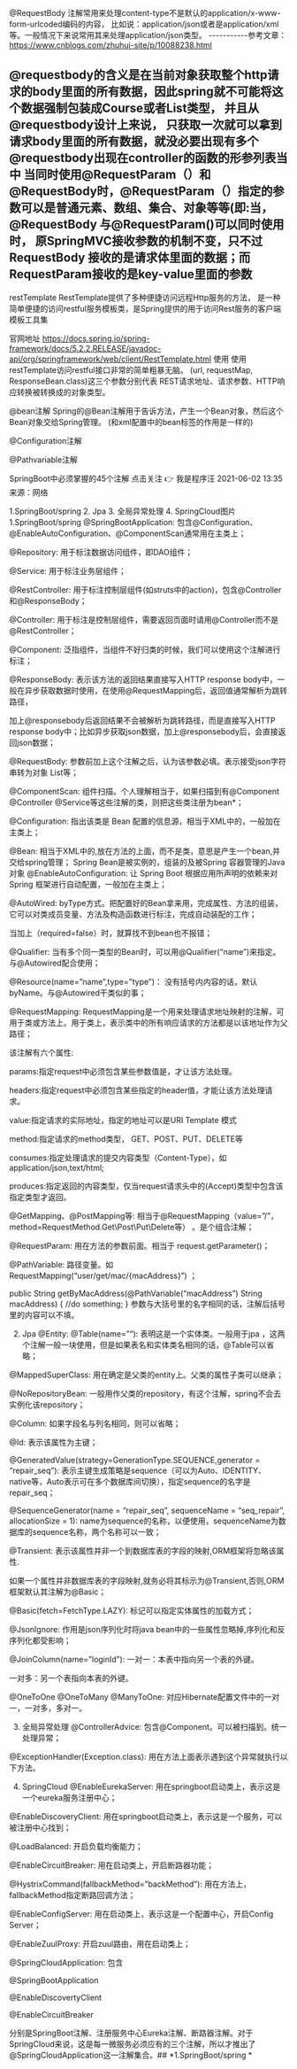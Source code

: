@RequestBody 注解常用来处理content-type不是默认的application/x-www-form-urlcoded编码的内容，
比如说：application/json或者是application/xml等。一般情况下来说常用其来处理application/json类型。
-----------参考文章： https://www.cnblogs.com/zhuhui-site/p/10088238.html

@requestbody的含义是在当前对象获取整个http请求的body里面的所有数据，因此spring就不可能将这个数据强制包装成Course或者List类型，
并且从@requestbody设计上来说，
只获取一次就可以拿到请求body里面的所有数据，就没必要出现有多个@requestbody出现在controller的函数的形参列表当中
当同时使用@RequestParam（）和@RequestBody时，@RequestParam（）指定的参数可以是普通元素、数组、集合、对象等等(即:当，
@RequestBody 与@RequestParam()可以同时使用时，
原SpringMVC接收参数的机制不变，只不过RequestBody 接收的是请求体里面的数据；而RequestParam接收的是key-value里面的参数
-----------

restTemplate
RestTemplate提供了多种便捷访问远程Http服务的方法， 
是一种简单便捷的访问restful服务模板类，是Spring提供的用于访问Rest服务的客户端模板工具集

官网地址
        https://docs.spring.io/spring-framework/docs/5.2.2.RELEASE/javadoc-api/org/springframework/web/client/RestTemplate.html
使用
使用restTemplate访问restful接口非常的简单粗暴无脑。
(url, requestMap, ResponseBean.class)这三个参数分别代表 
REST请求地址、请求参数、HTTP响应转换被转换成的对象类型。

@bean注解
Spring的@Bean注解用于告诉方法，产生一个Bean对象，然后这个Bean对象交给Spring管理。
(和xml配置中的bean标签的作用是一样的)

@Configuration注解

@Pathvariable注解

SpringBoot中必须掌握的45个注解
点击关注 👉 我是程序汪 2021-06-02 13:35
来源：网络

1.SpringBoot/spring
2. Jpa
3. 全局异常处理
4. SpringCloud图片
   1.SpringBoot/spring
   @SpringBootApplication:
   包含@Configuration、@EnableAutoConfiguration、@ComponentScan通常用在主类上；

@Repository:
用于标注数据访问组件，即DAO组件；

@Service:
用于标注业务层组件；

@RestController:
用于标注控制层组件(如struts中的action)，包含@Controller和@ResponseBody；

@Controller:
用于标注是控制层组件，需要返回页面时请用@Controller而不是@RestController；

@Component:
泛指组件，当组件不好归类的时候，我们可以使用这个注解进行标注；

@ResponseBody:
表示该方法的返回结果直接写入HTTP response body中，一般在异步获取数据时使用，在使用@RequestMapping后，返回值通常解析为跳转路径，

加上@responsebody后返回结果不会被解析为跳转路径，而是直接写入HTTP response body中；比如异步获取json数据，加上@responsebody后，会直接返回json数据；

@RequestBody:
参数前加上这个注解之后，认为该参数必填。表示接受json字符串转为对象 List等；

@ComponentScan:
组件扫描。个人理解相当于，如果扫描到有@Component @Controller @Service等这些注解的类，则把这些类注册为bean*；

@Configuration:
指出该类是 Bean 配置的信息源，相当于XML中的，一般加在主类上；

@Bean:
相当于XML中的,放在方法的上面，而不是类，意思是产生一个bean,并交给spring管理；
         Spring Bean是被实例的，组装的及被Spring 容器管理的Java对象
@EnableAutoConfiguration:
让 Spring Boot 根据应用所声明的依赖来对 Spring 框架进行自动配置，一般加在主类上；

@AutoWired:
byType方式。把配置好的Bean拿来用，完成属性、方法的组装，它可以对类成员变量、方法及构造函数进行标注，完成自动装配的工作；

当加上（required=false）时，就算找不到bean也不报错；

@Qualifier:
当有多个同一类型的Bean时，可以用@Qualifier(“name”)来指定。与@Autowired配合使用；

@Resource(name=”name”,type=”type”)：
没有括号内内容的话，默认byName。与@Autowired干类似的事；

@RequestMapping:
RequestMapping是一个用来处理请求地址映射的注解，可用于类或方法上。用于类上，表示类中的所有响应请求的方法都是以该地址作为父路径；

   该注解有六个属性:
   
   params:指定request中必须包含某些参数值是，才让该方法处理。
   
   headers:指定request中必须包含某些指定的header值，才能让该方法处理请求。
   
   value:指定请求的实际地址，指定的地址可以是URI Template 模式
   
   method:指定请求的method类型， GET、POST、PUT、DELETE等
   
   consumes:指定处理请求的提交内容类型（Content-Type），如application/json,text/html;
   
   produces:指定返回的内容类型，仅当request请求头中的(Accept)类型中包含该指定类型才返回。

@GetMapping、@PostMapping等:
相当于@RequestMapping（value=”/”，method=RequestMethod.Get\Post\Put\Delete等） 。是个组合注解；

@RequestParam:
用在方法的参数前面。相当于 request.getParameter()；

@PathVariable:
路径变量。如 RequestMapping(“user/get/mac/{macAddress}”) ；

public String getByMacAddress(@PathVariable(“macAddress”) String macAddress) {
//do something;
}
参数与大括号里的名字相同的话，注解后括号里的内容可以不填。

2. Jpa
   @Entity:
   @Table(name=”“):
   表明这是一个实体类。一般用于jpa ，这两个注解一般一块使用，但是如果表名和实体类名相同的话，@Table可以省略；

@MappedSuperClass:
用在确定是父类的entity上。父类的属性子类可以继承；

@NoRepositoryBean:
一般用作父类的repository，有这个注解，spring不会去实例化该repository；

@Column:
如果字段名与列名相同，则可以省略；

@Id:
表示该属性为主键；

@GeneratedValue(strategy=GenerationType.SEQUENCE,generator = “repair_seq”):
表示主键生成策略是sequence（可以为Auto、IDENTITY、native等，Auto表示可在多个数据库间切换），指定sequence的名字是repair_seq；

@SequenceGenerator(name = “repair_seq”, sequenceName = “seq_repair”, allocationSize = 1):
name为sequence的名称，以便使用，sequenceName为数据库的sequence名称，两个名称可以一致；

@Transient:
表示该属性并非一个到数据库表的字段的映射,ORM框架将忽略该属性.

如果一个属性并非数据库表的字段映射,就务必将其标示为@Transient,否则,ORM框架默认其注解为@Basic；

@Basic(fetch=FetchType.LAZY):
标记可以指定实体属性的加载方式；

@JsonIgnore:
作用是json序列化时将java bean中的一些属性忽略掉,序列化和反序列化都受影响；

@JoinColumn(name=”loginId”):
一对一：本表中指向另一个表的外键。

一对多：另一个表指向本表的外键。

@OneToOne
@OneToMany
@ManyToOne:
对应Hibernate配置文件中的一对一，一对多，多对一。

3. 全局异常处理
   @ControllerAdvice:
   包含@Component。可以被扫描到。统一处理异常；

@ExceptionHandler(Exception.class):
用在方法上面表示遇到这个异常就执行以下方法。

4. SpringCloud
   @EnableEurekaServer:
   用在springboot启动类上，表示这是一个eureka服务注册中心；

@EnableDiscoveryClient:
用在springboot启动类上，表示这是一个服务，可以被注册中心找到；

@LoadBalanced:
开启负载均衡能力；

@EnableCircuitBreaker:
用在启动类上，开启断路器功能；

@HystrixCommand(fallbackMethod=”backMethod”):
用在方法上，fallbackMethod指定断路回调方法；

@EnableConfigServer:
用在启动类上，表示这是一个配置中心，开启Config Server；

@EnableZuulProxy:
开启zuul路由，用在启动类上；

@SpringCloudApplication:
包含

@SpringBootApplication

@EnableDiscovertyClient

@EnableCircuitBreaker

分别是SpringBoot注解、注册服务中心Eureka注解、断路器注解。对于SpringCloud来说，这是每一微服务必须应有的三个注解，所以才推出了@SpringCloudApplication这一注解集合。## *1.SpringBoot/spring *
